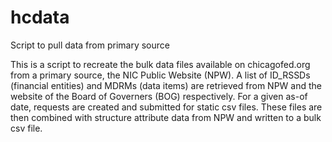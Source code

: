 # hcdata
Script to pull data from primary source 

This is a script to recreate the bulk data files available on chicagofed.org from a primary source, the NIC Public Website (NPW). A list of ID_RSSDs (financial entities) and MDRMs (data items) are retrieved from NPW and the website of the Board of Governers (BOG) respectively. For a given as-of date, requests are created and submitted for static csv files. These files are then combined with structure attribute data from NPW and written to a bulk csv file.
